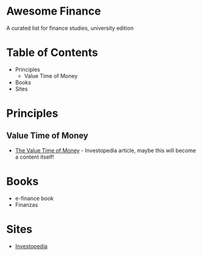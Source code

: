 # Awesome Finance
A curated list for finance studies, university edition
# Table of Contents
* Principles
  * Value Time of Money
* Books
* Sites
# Principles
## Value Time of Money
* [The Value Time of Money](https://www.investopedia.com/terms/t/timevalueofmoney.asp) - Investopedia article, maybe this will become a content itself!
# Books
* e-finance book
* Finanzas
# Sites
* [Investopedia](https://www.investopedia.com/)
